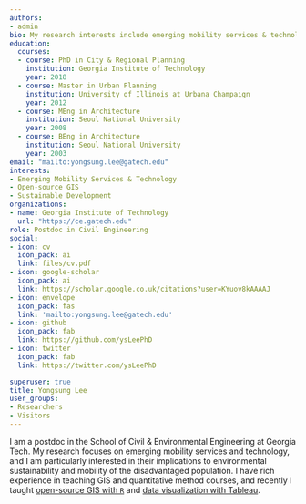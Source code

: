 ```yaml
---
authors:
- admin
bio: My research interests include emerging mobility services & technology, urban informatics & predictive algorithms, and sustainable development. 
education:
  courses:
  - course: PhD in City & Regional Planning
    institution: Georgia Institute of Technology 
    year: 2018
  - course: Master in Urban Planning
    institution: University of Illinois at Urbana Champaign 
    year: 2012
  - course: MEng in Architecture
    institution: Seoul National University
    year: 2008
  - course: BEng in Architecture
    institution: Seoul National University
    year: 2003
email: "mailto:yongsung.lee@gatech.edu"
interests:
- Emerging Mobility Services & Technology
- Open-source GIS
- Sustainable Development
organizations:
- name: Georgia Institute of Technology
  url: "https://ce.gatech.edu"
role: Postdoc in Civil Engineering
social:
- icon: cv
  icon_pack: ai
  link: files/cv.pdf
- icon: google-scholar
  icon_pack: ai
  link: https://scholar.google.co.uk/citations?user=KYuov8kAAAAJ
- icon: envelope
  icon_pack: fas
  link: 'mailto:yongsung.lee@gatech.edu'
- icon: github
  icon_pack: fab
  link: https://github.com/ysLeePhD
- icon: twitter
  icon_pack: fab
  link: https://twitter.com/ysLeePhD

superuser: true
title: Yongsung Lee
user_groups:
- Researchers
- Visitors
---
```


I am a postdoc in the School of Civil & Environmental Engineering at Georgia Tech. My research focuses on emerging mobility services and technology, and I am particularly interested in their implications to environmental sustainability and mobility of the disadvantaged population. I have rich experience in teaching GIS and quantitative method courses, and recently I taught [open-source GIS with `R`](https://rpubs.com/spring19cp6521) and [data visualization with Tableau](https://public.tableau.com/profile/yongsung.lee#!/).